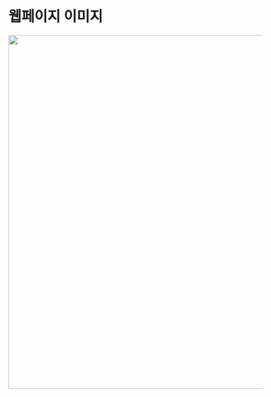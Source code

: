 # 웹페이지 이미지
<img width="700" src="https://github.com/barleymilk/NIPA/assets/134350497/92c37466-c36f-41f7-a038-f0c73f39249e">
